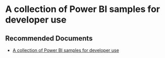   <properties
	pageTitle="sample - csharp code for development"
	description="sample - csharp code for development"
	service="microsoft.PowerBIDedicated"
	resource="capacities"
	authors="pjfreitas"
	ms.author="pfreitas"	
	displayOrder="500"
	selfHelpType="generic"
	supportTopicIds="32628150"
	productPesIds="16334"
	cloudEnvironments="public, MoonCake, fairfax, usnat, ussec" 
	articleId="6cbfa115-97d6-9838-e100-515e64acfa7f"
	ownershipId="PowerBI_PowerBI"
/>

# A collection of Power BI samples for developer use

## **Recommended Documents**

* [A collection of Power BI samples for developer use](https://github.com/Microsoft/PowerBI-developer-samples)
